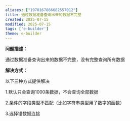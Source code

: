 ```yaml
---
aliases: ["1970167866682557012"]
title: 通过数据准备查询出来的数据不完整
created: 2025-07-15
modified: 2025-07-15
tags: ['e-builder']
theme: e-builder
---
```


**问题描述：**

通过数据准备查询出来的数据不完整，没有完整查询所有数据

**解决方式：**

以下三种方式提供解决

1.默认只会查询1000条数据，不会查询全部数据

2.条件的字段类型不匹配（比如字符串类型用了数字的函数）

3.选择错数据连接